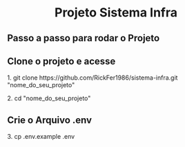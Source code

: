 <h1 align="center">Projeto Sistema Infra</h1>

<h2>Passo a passo para rodar o Projeto</h2>
<h2>Clone o projeto e acesse</h2>
<p>1. git clone https://github.com/RickFer1986/sistema-infra.git "nome_do_seu_projeto"</p>
<p>2. cd "nome_do_seu_projeto"</p>
<h2>Crie o Arquivo .env</h2>
<p>3. cp .env.example .env</p>


